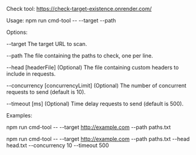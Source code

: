 Check tool: https://check-target-existence.onrender.com/


Usage: npm run cmd-tool -- --target <target> --path <pathFile>

Options:

--target <target>           The target URL to scan.

--path <pathFile>        The file containing the paths to check, one per line.

--head [headerFile]      (Optional) The file containing custom headers to include in requests.

--concurrency [concurrencyLimit] (Optional) The number of concurrent requests to send (default is 10).

--timeout [ms] (Optional) Time delay requests to send (default is 500).


Examples:

npm run cmd-tool -- --target http://example.com --path paths.txt

npm run cmd-tool -- --target http://example.com --path paths.txt --head head.txt --concurrency 10 --timeout 500
